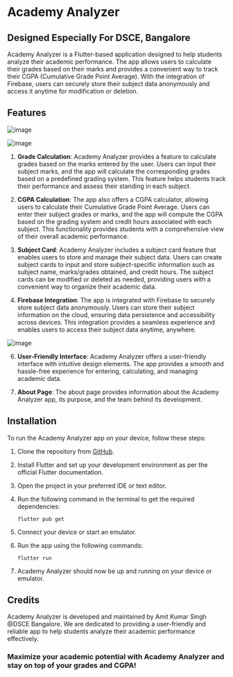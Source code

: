 # Academy Analyzer
## Designed Especially For DSCE, Bangalore

Academy Analyzer is a Flutter-based application designed to help students analyze their academic performance. The app allows users to calculate their grades based on their marks and provides a convenient way to track their CGPA (Cumulative Grade Point Average). With the integration of Firebase, users can securely store their subject data anonymously and access it anytime for modification or deletion.

## Features

![image](https://github.com/itheaks/AcadApp/assets/134759689/f1ed4669-3c0f-402b-b201-da1ad33d966d)

![image](https://github.com/itheaks/AcadApp/assets/134759689/835a5b9a-cfad-478f-86c7-2d23f381bed6)



1. **Grade Calculation**: Academy Analyzer provides a feature to calculate grades based on the marks entered by the user. Users can input their subject marks, and the app will calculate the corresponding grades based on a predefined grading system. This feature helps students track their performance and assess their standing in each subject.

2. **CGPA Calculation**: The app also offers a CGPA calculator, allowing users to calculate their Cumulative Grade Point Average. Users can enter their subject grades or marks, and the app will compute the CGPA based on the grading system and credit hours associated with each subject. This functionality provides students with a comprehensive view of their overall academic performance.

3. **Subject Card**: Academy Analyzer includes a subject card feature that enables users to store and manage their subject data. Users can create subject cards to input and store subject-specific information such as subject name, marks/grades obtained, and credit hours. The subject cards can be modified or deleted as needed, providing users with a convenient way to organize their academic data.

4. **Firebase Integration**: The app is integrated with Firebase to securely store subject data anonymously. Users can store their subject information on the cloud, ensuring data persistence and accessibility across devices. This integration provides a seamless experience and enables users to access their subject data anytime, anywhere.

![image](https://github.com/itheaks/AcadApp/assets/134759689/a07873e8-bd4f-42db-a851-69b176233256)

6. **User-Friendly Interface**: Academy Analyzer offers a user-friendly interface with intuitive design elements. The app provides a smooth and hassle-free experience for entering, calculating, and managing academic data. 

7. **About Page**: The about page provides information about the Academy Analyzer app, its purpose, and the team behind its development.

## Installation

To run the Academy Analyzer app on your device, follow these steps:

1. Clone the repository from [GitHub](https://github.com/your-repository-link).

2. Install Flutter and set up your development environment as per the official Flutter documentation.

3. Open the project in your preferred IDE or text editor.

4. Run the following command in the terminal to get the required dependencies:

   ```
   flutter pub get
   ```

5. Connect your device or start an emulator.

6. Run the app using the following commands:

   ```
   flutter run
   ```

7. Academy Analyzer should now be up and running on your device or emulator.

## Credits

Academy Analyzer is developed and maintained by Amit Kumar Singh @DSCE Bangalore. We are dedicated to providing a user-friendly and reliable app to help students analyze their academic performance effectively.


### Maximize your academic potential with Academy Analyzer and stay on top of your grades and CGPA!
